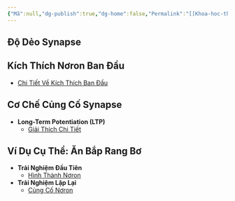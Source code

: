 ```yaml
---
{"Mã":null,"dg-publish":true,"dg-home":false,"Permalink":"[[Khoa-hoc-than-kinh-index]]","tags":["hoc-tập","khoa-học-thần-kinh","ký-ức","noron","synapse"],"Date":null,"permalink":"/hoc-hoi/khoa-hoc-than-kinh/do-deo-synapse/","dgPassFrontmatter":true,"noteIcon":"","updated":"2025-01-14T22:28:15.327+07:00"}
---
```


## Độ Dẻo Synapse

## Kích Thích Nơron Ban Đầu

- [Chi Tiết Về Kích Thích Ban Đầu](./Hình_Thành_Nơron.md#Kích-Thích-Ban-Đầu)

## Cơ Chế Củng Cố Synapse

- **Long-Term Potentiation (LTP)**
  - [Giải Thích Chi Tiết](./Củng_Cố_Nơron.md#Cường-Độ-Hóa-Synapse)

## Ví Dụ Cụ Thể: Ăn Bắp Rang Bơ

- **Trải Nghiệm Đầu Tiên**
  - [Hình Thành Nơron](./Hình_Thành_Nơron.md)
- **Trải Nghiệm Lặp Lại**
  - [Củng Cố Nơron](./Củng_Cố_Nơron.md)
